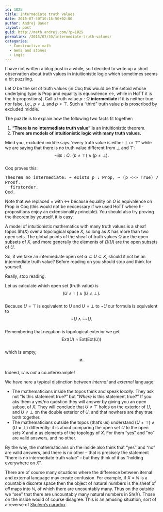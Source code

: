 ```yaml
---
id: 1825
title: Intermediate truth values
date: 2015-07-30T10:16:50+02:00
author: Andrej Bauer
layout: post
guid: http://math.andrej.com/?p=1825
permalink: /2015/07/30/intermediate-truth-values/
categories:
  - Constructive math
  - Gems and stones
  - Logic
---
```

I have not written a blog post in a while, so I decided to write up a short observation about truth values in intuitionistic logic which sometimes seems a bit puzzling.

Let $\Omega$ be the set of truth values (in Coq this would be the setoid whose underlying type is $\mathsf{Prop}$ and equality is equivalence $\leftrightarrow$, while in HoTT it is the h-propostions). Call a truth value $p : \Omega$ **intermediate** if it is neither true nor false, i.e., $p \neq \bot$ and $p \neq \top$. Such a &#8220;third&#8221; truth value $p$ is proscribed by excluded middle.

The puzzle is to explain how the following two facts fit together:

  1. **&#8220;There is no intermediate truth value&#8221;** is an intuitionistic theorem.
  2. **There are models of intuitionistic logic with many truth values.**

<!--more-->

Mind you, excluded middle says &#8220;every truth value is either $\bot$ or $\top$&#8221; while we are saying that there is no truth value different from $\bot$ and $\top$:  
$$\lnot \exists p : \Omega \,.\, (p \neq \top) \land (p \neq \bot).$$  
Coq proves this:

<pre class="brush: plain; title: ; notranslate" title="">Theorem no_intermediate: ~ exists p : Prop, ~ (p &lt;-&gt; True) /\ ~ (p &lt;-&gt; False).
Proof.
  firstorder.
Qed.
</pre>

Note that we replaced $=$ with $\leftrightarrow$ because equality on $\Omega$ is equivalence on $\mathsf{Prop}$ in Coq (this would not be neccessary if we used HoTT where h-propositions enjoy an extensionality principle). You should also try proving the theorem by yourself, it is easy.

A model of intuitionistic mathematics with many truth values is a sheaf topos $\mathsf{Sh}(X)$ over a topological space $X$, so long as $X$ has more than two open sets. The global points of the sheaf of truth values $\Omega$ are the open subsets of $X$, and more generally the elements of $\Omega(U)$ are the open subsets of $U$.

So, if we take an intermediate open set $\emptyset \subset U \subset X$, should it not be an intermediate truth value? Before reading on you should stop and think for yourself.

Really, stop reading.

Let us calculate which open set (truth value) is  
$$(U \neq \top) \land (U \neq \bot).$$  
Because $U = \top$ is equivalent to $U$ and $U = \bot$ to $\lnot U$ our formula is equivalent to  
$$\lnot U \land \lnot\lnot U.$$  
Remembering that negation is topological exterior we get  
$$\mathsf{Ext}(U) \cap \mathsf{Ext}(\mathsf{Ext}(U))$$  
which is empty,  
$$\emptyset.$$  
Indeed, $U$ is _not_ a counterexample!

We have here a typical distinction between _internal_ and _external_ language:

  * The mathematicians inside the topos think and speak _locally_. They ask not &#8220;Is this statement true?&#8221; but &#8220;_Where_ is this statement true?&#8221; If you aks them a yes/no question they will answer by giving you an open subset of $X$. They will conclude that $U \neq \top$ holds on the exterior of $U$, and $U \neq \bot$ on the double exterior of $U$, and that nowhere are they true both together. 
  * The mathematicians outside the topos (that&#8217;s us) understand $(U \neq \top) \land (U \neq \bot)$ differently: it is about comparing the open set $U$ to the open sets $X$ and $\emptyset$ as elements of the topology of $X$. For them &#8220;yes&#8221; and &#8220;no&#8221; are valid answers, and no other. 

By the way, the mathematicians on the inside also think that &#8220;yes&#8221; and &#8220;no&#8221; are valid answers, and there is no other – that is precisely the statement &#8220;there is no intermediate truth value&#8221; – but they think of it as &#8220;holding everywhere on $X$&#8221;.

There are of course many situations where the difference between iternal and external language may create confusion. For example, if $X = \mathbb{N}$ is a countable discrete space then the object of natural numbers is the sheaf of _all_ maps into $\mathbb{N}$, of which there are uncountably many. Thus on the outside we &#8220;see&#8221; that there are uncountably many natural numbers in $\mathsf{Sh}(X)$. Those on the inside would of course disagree. This is an amusing situation, sort of a reverse of [Skolem&#8217;s paradox](https://en.wikipedia.org/wiki/Skolem%27s_paradox).